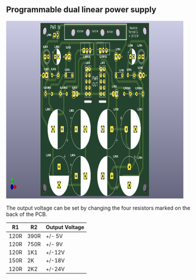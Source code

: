 
## Programmable dual linear power supply

<img src="AdjustablePSU/doc/AdjustablePSU3D.png" height="480" width="480" >

The output voltage can be set by changing the four resistors marked on the back of the PCB.

R1     | R2     | Output Voltage
-------|--------|---------------
120R   |390R    | +/- 5V
120R   |750R    | +/- 9V
120R   |1K1     | +/-12V
150R   |2K      | +/-18V
120R   |2K2     | +/-24V

